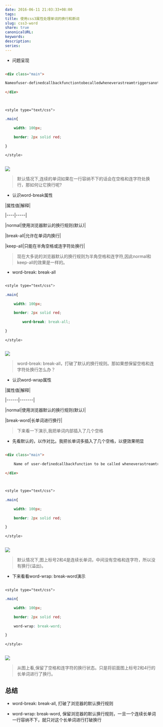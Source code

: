 ```yaml
---  
date: 2016-06-11 21:03:33+08:00  
tags:   
title: 使用css3属性处理单词的换行和断词  
slug: css3-word  
share: true  
canonicalURL:   
keywords:   
description:   
series:   
---  
```

  
* 问题呈现  
  
```html  
<div class="main">  
Nameofuser-definedcallbackfunctiontobecalledwheneverastreamtriggersanotification.   
</div>  
```  
  
```css  
<style type="text/css">  
.main{  
	width: 100px;  
	border: 2px solid red;  
}  
</style>  
```  
![](/images/20231208091256.webp)  
  
> 默认情况下,连续的单词如果在一行容纳不下的话会在空格和连字符处换行，那如何让它换行呢?  
  
* 认识word-break属性  
  
|属性值|解释|  
|----|-----|  
|normal|使用浏览器默认的换行规则(默认)|  
|break-all|允许在单词内换行|  
|keep-all|只能在半角空格或连字符处换行|  
  
> 现在大多说的浏览器默认的换行规则为半角空格和连字符,因此normal和keep-all的效果是一样的。  
  
* word-break: break-all  
  
```css  
<style type="text/css">  
.main{  
	width: 100px;  
	border: 2px solid red;  
        word-break: break-all;  
}  
</style>  
```  
  
![](/images/20231208091266.webp)  
  
>  word-break: break-all，打破了默认的换行规则。那如果想保留空格和连字符处换行怎么办？  
  
* 认识word-wrap属性  
  
|属性值|解释|  
|------|-------|  
|normal|使用浏览器默认的换行规则(默认)|  
|break-word|长单词进行换行|  
  
> 下来看一下演示,我把单词内部插入了几个空格  
  
  
* 先看默认的，以作对比。我把长单词多插入了几个空格，以便效果明显  
  
```html  
<div class="main">  
	Name of user-definedcallbackfunction to be called wheneverastreamtriggersanotification.   
</div>  
```  
  
```css  
<style type="text/css">  
.main{  
	width: 100px;  
	border: 2px solid red;  
}  
</style>  
```  
  
![](/images/20231208091273.webp)  
  
> 默认情况下,图上标号2和4是连续长单词，中间没有空格和连字符，所以没有换行(溢出)。  
  
* 下来看看word-wrap: break-word演示  
  
```css  
<style type="text/css">  
.main{  
	width: 100px;  
	border: 2px solid red;  
    word-wrap: break-word;  
}  
</style>  
```  
  
![](/images/20231208091277.webp)  
  
> 从图上看,保留了空格和连字符的换行状态。只是将前面图上标号2和4行的长单词进行了换行。  
  
## 总结  
  
* word-break: break-all, 打破了浏览器的默认换行规则  
* word-wrap: break-word, 保留浏览器的默认换行规则，一旦一个连续长单词一行容纳不下，就只对这个长单词进行打破换行